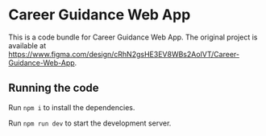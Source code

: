 
  # Career Guidance Web App

  This is a code bundle for Career Guidance Web App. The original project is available at https://www.figma.com/design/cRhN2gsHE3EV8WBs2AoIVT/Career-Guidance-Web-App.

  ## Running the code

  Run `npm i` to install the dependencies.

  Run `npm run dev` to start the development server.
  